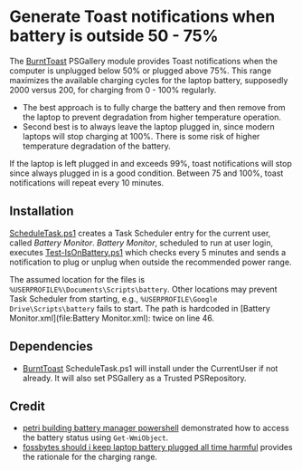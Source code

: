 # Generate Toast notifications when battery is outside 50 - 75%

The [BurntToast](https://www.powershellgallery.com/packages/BurntToast)
PSGallery module provides Toast notifications when the computer is unplugged
below 50% or plugged above 75%. This range maximizes the available charging
cycles for the laptop battery, supposedly 2000 versus 200, for charging from
0 - 100% regularly.

* The best approach is to fully charge the battery and then remove from the
  laptop to prevent degradation from higher temperature operation.
* Second best is to always leave the laptop plugged in, since modern laptops
  will stop charging at 100%. There is some risk of higher temperature
  degradation of the battery.

If the laptop is left plugged in and exceeds 99%, toast notifications will stop
since always plugged in is a good condition. Between 75 and 100%, toast
notifications will repeat every 10 minutes.

## Installation

[ScheduleTask.ps1](file://./ScheduleTask.ps1) creates a Task Scheduler entry
for the current user, called *Battery Monitor*. *Battery Monitor*, scheduled to
run at user login, executes
[Test-IsOnBattery.ps1](file://./Test-IsOnBattery.ps1) which checks every
5 minutes and sends a notification to plug or unplug when outside the
recommended power range.

The assumed location for the files is
`%USERPROFILE%\Documents\Scripts\battery`. Other locations may prevent Task
Scheduler from starting, e.g., `%USERPROFILE\Google Drive\Scripts\battery` fails
to start. The path is hardcoded in
[Battery Monitor.xml](file:Battery Monitor.xml): twice on line 46.

## Dependencies

* [BurntToast](https://www.powershellgallery.com/packages/BurntToast)
  ScheduleTask.ps1 will install under the CurrentUser if not already. It will
  also set PSGallery as a Trusted PSRepository.

## Credit
* [petri building battery manager powershell](https://www.petri.com/building-battery-manager-powershell) demonstrated how to access the battery status using `Get-WmiObject`.
* [fossbytes should i keep laptop battery plugged all time harmful](https://fossbytes.com/should-i-keep-laptop-battery-plugged-all-time-harmful/) provides the rationale for the charging range.
